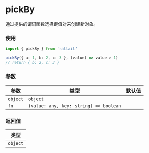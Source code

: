 # pickBy

通过提供的谓词函数选择键值对来创建新对象。

### 使用

```ts
import { pickBy } from 'rattail'

pickBy({ a: 1, b: 2, c: 3 }, (value) => value > 1)
// return { b: 2, c: 3 }
```

### 参数

| 参数     | 类型                                   | 默认值 |
| -------- | -------------------------------------- | ------ |
| `object` | `object`                               |        |
| `fn`     | `(value: any, key: string) => boolean` |        |

### 返回值

| 类型     |
| -------- |
| `object` |
